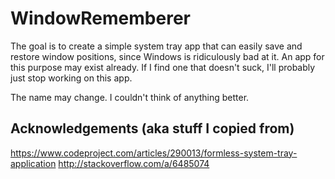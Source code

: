 # WindowRememberer

The goal is to create a simple system tray app that can easily save and restore window positions, since Windows is ridiculously bad at it. An app for this purpose may exist already. If I find one that doesn't suck, I'll probably just stop working on this app.

The name may change. I couldn't think of anything better.

## Acknowledgements (aka stuff I copied from)

https://www.codeproject.com/articles/290013/formless-system-tray-application
http://stackoverflow.com/a/6485074
